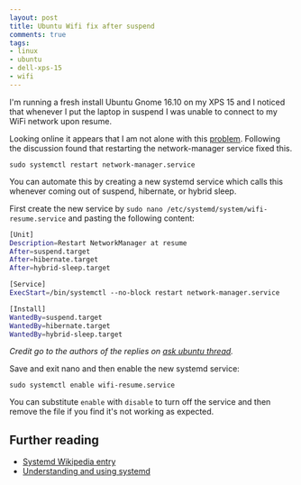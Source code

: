 ```yaml
---
layout: post
title: Ubuntu Wifi fix after suspend
comments: true
tags:
- linux
- ubuntu
- dell-xps-15
- wifi
---
```


I'm running a fresh install Ubuntu Gnome 16.10 on my XPS 15 and I noticed that whenever I put the laptop in suspend I was unable to connect to my WiFi network upon resume.

Looking online it appears that I am not alone with this [problem][0]. Following the discussion found that restarting the network-manager service fixed this.

`sudo systemctl restart network-manager.service`

You can automate this by creating a new systemd service which calls this whenever coming out of suspend, hibernate, or hybrid sleep.

First create the new service by `sudo nano /etc/systemd/system/wifi-resume.service` and pasting the following content:

```bash
[Unit]
Description=Restart NetworkManager at resume
After=suspend.target
After=hibernate.target
After=hybrid-sleep.target

[Service]
ExecStart=/bin/systemctl --no-block restart network-manager.service

[Install]
WantedBy=suspend.target
WantedBy=hibernate.target
WantedBy=hybrid-sleep.target
```

_Credit go to the authors of the replies on [ask ubuntu thread][0]._

Save and exit nano and then enable the new systemd service:

`sudo systemctl enable wifi-resume.service`

You can substitute `enable` with `disable` to turn off the service and then remove the file if you find it's not working as expected.

## Further reading

- [Systemd Wikipedia entry][1]
- [Understanding and using systemd][2]

[0]: http://askubuntu.com/questions/761180/wifi-doesnt-work-after-suspend-after-16-04-upgrade
[1]: https://en.wikipedia.org/wiki/Systemd
[2]: https://www.linux.com/learn/understanding-and-using-systemd
